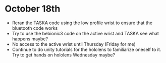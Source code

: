 # October 18th
- Reran the TASKA code using the low profile wrist to ensure that the bluetooth code works
- Try to use the bebionic3 code on the active wrist and TASKA see what happens maybe?
- No access to the active wrist until Thursday (Friday for me)
- Continue to do unity tutorials for the hololens to familiarize oneself to it. Try to get hands on hololens Wednesday maybe?
